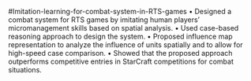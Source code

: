 #Imitation-learning-for-combat-system-in-RTS-games
•	Designed a combat system for RTS games by imitating human players’ micromanagement skills based on spatial analysis. 
•	Used case-based reasoning approach to design the system.
•	Proposed influence map representation to analyze the influence of units spatially and to allow for high-speed case comparison.
•	Showed that the proposed approach outperforms competitive entries in StarCraft competitions for combat situations.
